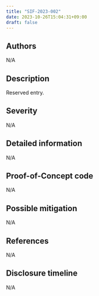 ```yaml
---
title: "SIF-2023-002"
date: 2023-10-26T15:04:31+09:00
draft: false
---
```


## Authors
N/A

## Description
Reserved entry.

## Severity
N/A

## Detailed information
N/A

## Proof-of-Concept code
N/A

## Possible mitigation
N/A

## References
N/A

## Disclosure timeline
N/A
